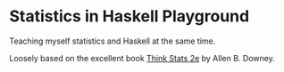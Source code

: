# Statistics in Haskell Playground

Teaching myself statistics and Haskell at the same time.

Loosely based on the excellent book [Think Stats 2e](http://greenteapress.com/wp/think-stats-2e/) by Allen B. Downey.